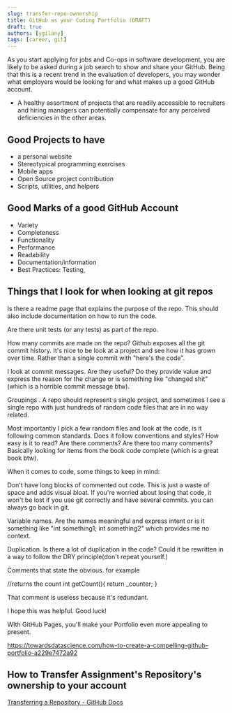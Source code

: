 ```yaml
---
slug: transfer-repo-ownership
title: GitHub as your Coding Portfolio (DRAFT)
draft: true
authors: [ygilany]
tags: [career, git]
---
```


As you start applying for jobs and Co-ops in software development, you are likely to be asked during a job search to show and share your GitHub. Being that this is a recent trend in the evaluation of developers, you may wonder what employers would be looking for and what makes up a good GitHub account.

- A healthy assortment of projects that are readily accessible to recruiters and hiring managers can potentially compensate for any perceived deficiencies in the other areas.

## Good Projects to have

- a personal website
- Stereotypical programming exercises
- Mobile apps
- Open Source project contribution
- Scripts, utilities, and helpers

## Good Marks of a good GitHub Account

- Variety
- Completeness
- Functionality
- Performance
- Readability
- Documentation/information
- Best Practices: Testing,

## Things that I look for when looking at git repos

Is there a readme page that explains the purpose of the repo. This should also include documentation on how to run the code.

Are there unit tests (or any tests) as part of the repo.

How many commits are made on the repo? Github exposes all the git commit history. It's nice to be look at a project and see how it has grown over time. Rather than a single commit with "here's the code".

I look at commit messages. Are they useful? Do they provide value and express the reason for the change or is something like "changed shit" (which is a horrible commit message btw).

Groupings . A repo should represent a single project, and sometimes I see a single repo with just hundreds of random code files that are in no way related.

Most importantly I pick a few random files and look at the code, is it following common standards. Does it follow conventions and styles? How easy is it to read? Are there comments? Are there too many comments? Basically looking for items from the book code complete (which is a great book btw).

When it comes to code, some things to keep in mind:

Don't have long blocks of commented out code. This is just a waste of space and adds visual bloat. If you're worried about losing that code, it won't be lost if you use git correctly and have several commits. you can always go back in git.

Variable names. Are the names meaningful and express intent or is it something like "int something1; int something2" which provides me no context.

Duplication. Is there a lot of duplication in the code? Could it be rewritten in a way to follow the DRY principle(don't repeat yourself.)

Comments that state the obvious. for example

//returns the count int getCount(){ return _counter; }

That comment is useless because it's redundant.

I hope this was helpful. Good luck!

WIth GitHub Pages, you'll make your Portfolio even more appealing to present.

<https://towardsdatascience.com/how-to-create-a-compelling-github-portfolio-a229e7472a92>

## How to Transfer Assignment's Repository's ownership to your account

[Transferring a Repository - GitHub Docs](https://docs.github.com/en/repositories/creating-and-managing-repositories/transferring-a-repository)
